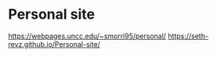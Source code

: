 # Personal site

https://webpages.uncc.edu/~smorri95/personal/
https://seth-revz.github.io/Personal-site/
